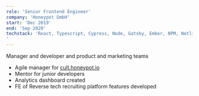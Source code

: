 ```yaml
---
role: 'Senior Frontend Engineer'
company: 'Honeypot GmbH'
start: 'Dec 2019'
end: 'Sep 2020'
techstack: 'React, Typescript, Cypress, Node, Gatsby, Ember, NPM, Netlify, Ruby On Rails, Github, Qunit, Heroku, Javascript, ES6
'
---
```

Manager and developer and product and marketing teams
- Agile manager for [cult.honeypot.io](https://cult.honeypot.io/)
- Mentor for junior developers
- Analytics dashboard created
- FE of Reverse tech recruiting platform features developed
